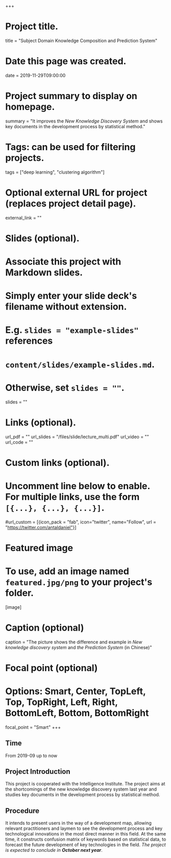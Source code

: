 +++
# Project title.
title = "Subject Domain Knowledge Composition and Prediction System"

# Date this page was created.
date = 2019-11-29T09:00:00

# Project summary to display on homepage.
summary = "It improves the _New Knowledge Discovery System_ and shows key documents in the development process by statistical method."

# Tags: can be used for filtering projects.
tags = ["deep learning", "clustering algorithm"]

# Optional external URL for project (replaces project detail page).
external_link = ""

# Slides (optional).
#   Associate this project with Markdown slides.
#   Simply enter your slide deck's filename without extension.
#   E.g. `slides = "example-slides"` references 
#   `content/slides/example-slides.md`.
#   Otherwise, set `slides = ""`.
slides = ""

# Links (optional).
url_pdf = ""
url_slides = "/files/slide/lecture_multi.pdf"
url_video = ""
url_code = ""

# Custom links (optional).
#   Uncomment line below to enable. For multiple links, use the form `[{...}, {...}, {...}]`.
#url_custom = [{icon_pack = "fab", icon="twitter", name="Follow", url = "https://twitter.com/antaldaniel"}]

# Featured image
# To use, add an image named `featured.jpg/png` to your project's folder. 
[image]
  # Caption (optional)
  caption = "The picture shows the difference and example in _New knowledge discovery system_ and _the Prediction System_ (in Chinese)"
  
  # Focal point (optional)
  # Options: Smart, Center, TopLeft, Top, TopRight, Left, Right, BottomLeft, Bottom, BottomRight
  focal_point = "Smart"
+++

## Time

From 2019-09 up to now

## Project Introduction

This project is cooperated with the Intelligence Institute. The project aims at the shortcomings of the new knowledge discovery system last year and studies key documents in the development process by statistical method.

## Procedure
It intends to present users in the way of a development map, allowing relevant practitioners and laymen to see the development process and key technological innovations in the most direct manner in this field. At the same time, it constructs confusion matrix of keywords based on statistical data, to forecast the future development of key technologies in the field. _The project is expected to conclude in **October next year**_.